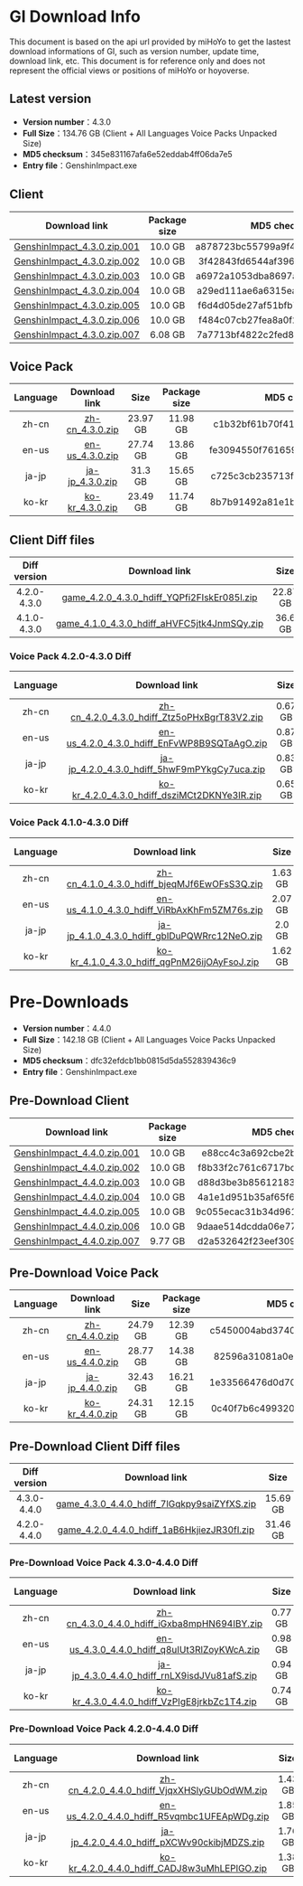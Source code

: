 # GI Download Info

This document is based on the api url provided by miHoYo to get the lastest download informations of GI, such as version number, update time, download link, etc. This document is for reference only and does not represent the official views or positions of miHoYo or hoyoverse.

## Latest version

- **Version number**：4.3.0
- **Full Size**：134.76 GB (Client + All Languages Voice Packs Unpacked Size)
- **MD5 checksum**：345e831167afa6e52eddab4ff06da7e5
- **Entry file**：GenshinImpact.exe

## Client

| Download link | Package size | MD5 checksum |
| :---: | :---: | :---: |
| [GenshinImpact_4.3.0.zip.001](https://autopatchhk.yuanshen.com/client_app/download/pc_zip/20231208190631_76nrKFC3l3HQt1yg/GenshinImpact_4.3.0.zip.001) | 10.0 GB | a878723bc55799a9f44d419ee92e65db |
| [GenshinImpact_4.3.0.zip.002](https://autopatchhk.yuanshen.com/client_app/download/pc_zip/20231208190631_76nrKFC3l3HQt1yg/GenshinImpact_4.3.0.zip.002) | 10.0 GB | 3f42843fd6544af39664f059a4bb8c86 |
| [GenshinImpact_4.3.0.zip.003](https://autopatchhk.yuanshen.com/client_app/download/pc_zip/20231208190631_76nrKFC3l3HQt1yg/GenshinImpact_4.3.0.zip.003) | 10.0 GB | a6972a1053dba8697a3f18a4b49a5d2b |
| [GenshinImpact_4.3.0.zip.004](https://autopatchhk.yuanshen.com/client_app/download/pc_zip/20231208190631_76nrKFC3l3HQt1yg/GenshinImpact_4.3.0.zip.004) | 10.0 GB | a29ed111ae6a6315ea1eae0f99e4a106 |
| [GenshinImpact_4.3.0.zip.005](https://autopatchhk.yuanshen.com/client_app/download/pc_zip/20231208190631_76nrKFC3l3HQt1yg/GenshinImpact_4.3.0.zip.005) | 10.0 GB | f6d4d05de27af51bfb7ce086538045ed |
| [GenshinImpact_4.3.0.zip.006](https://autopatchhk.yuanshen.com/client_app/download/pc_zip/20231208190631_76nrKFC3l3HQt1yg/GenshinImpact_4.3.0.zip.006) | 10.0 GB | f484c07cb27fea8a0f2c48dd95a50b71 |
| [GenshinImpact_4.3.0.zip.007](https://autopatchhk.yuanshen.com/client_app/download/pc_zip/20231208190631_76nrKFC3l3HQt1yg/GenshinImpact_4.3.0.zip.007) | 6.08 GB | 7a7713bf4822c2fed89332e5aa790290 |

## Voice Pack

| Language | Download link | Size | Package size | MD5 checksum |
| :---: | :---: | :---: | :---: | :---: |
| zh-cn | [zh-cn_4.3.0.zip](https://autopatchhk.yuanshen.com/client_app/download/pc_zip/20231208190631_76nrKFC3l3HQt1yg/Audio_Chinese_4.3.0.zip) | 23.97 GB | 11.98 GB | c1b32bf61b70f41d939c1afaf4bb6c06 |
| en-us | [en-us_4.3.0.zip](https://autopatchhk.yuanshen.com/client_app/download/pc_zip/20231208190631_76nrKFC3l3HQt1yg/Audio_English(US)_4.3.0.zip) | 27.74 GB | 13.86 GB | fe3094550f7616595483b99d3e34e870 |
| ja-jp | [ja-jp_4.3.0.zip](https://autopatchhk.yuanshen.com/client_app/download/pc_zip/20231208190631_76nrKFC3l3HQt1yg/Audio_Japanese_4.3.0.zip) | 31.3 GB | 15.65 GB | c725c3cb235713ffe95ee0e7b0849685 |
| ko-kr | [ko-kr_4.3.0.zip](https://autopatchhk.yuanshen.com/client_app/download/pc_zip/20231208190631_76nrKFC3l3HQt1yg/Audio_Korean_4.3.0.zip) | 23.49 GB | 11.74 GB | 8b7b91492a81e1b91930e5f960c1bf69 |

## Client Diff files

| Diff version | Download link | Size | Package size | MD5 checksum |
| :---: | :---: | :---: | :---: | :---: |
| 4.2.0-4.3.0 | [game_4.2.0_4.3.0_hdiff_YQPfi2FIskEr085l.zip](https://autopatchhk.yuanshen.com/client_app/update/hk4e_global/10/game_4.2.0_4.3.0_hdiff_YQPfi2FIskEr085l.zip) | 22.87 GB | 11.2 GB | 15E9358CDED433F9ADAF51026819B3EE |
| 4.1.0-4.3.0 | [game_4.1.0_4.3.0_hdiff_aHVFC5jtk4JnmSQy.zip](https://autopatchhk.yuanshen.com/client_app/update/hk4e_global/10/game_4.1.0_4.3.0_hdiff_aHVFC5jtk4JnmSQy.zip) | 36.6 GB | 18.06 GB | CDD90E29DCEE2E3B8691C0E24DCAFE41 |

### Voice Pack  4.2.0-4.3.0 Diff

| Language | Download link | Size | Package size | MD5 checksum |
| :---: | :---: | :---: | :---: | :---: |
| zh-cn | [zh-cn_4.2.0_4.3.0_hdiff_Ztz5oPHxBgrT83V2.zip](https://autopatchhk.yuanshen.com/client_app/update/hk4e_global/10/zh-cn_4.2.0_4.3.0_hdiff_Ztz5oPHxBgrT83V2.zip) | 0.67 GB | 0.31 GB | 69AB245728F2D962486DF0D911DDB9BD |
| en-us | [en-us_4.2.0_4.3.0_hdiff_EnFvWP8B9SQTaAgO.zip](https://autopatchhk.yuanshen.com/client_app/update/hk4e_global/10/en-us_4.2.0_4.3.0_hdiff_EnFvWP8B9SQTaAgO.zip) | 0.87 GB | 0.41 GB | AD292027BC24E6F6737EDA5E741607D1 |
| ja-jp | [ja-jp_4.2.0_4.3.0_hdiff_5hwF9mPYkgCy7uca.zip](https://autopatchhk.yuanshen.com/client_app/update/hk4e_global/10/ja-jp_4.2.0_4.3.0_hdiff_5hwF9mPYkgCy7uca.zip) | 0.83 GB | 0.38 GB | 10507F960EFB3BD21E7A104382082E64 |
| ko-kr | [ko-kr_4.2.0_4.3.0_hdiff_dsziMCt2DKNYe3IR.zip](https://autopatchhk.yuanshen.com/client_app/update/hk4e_global/10/ko-kr_4.2.0_4.3.0_hdiff_dsziMCt2DKNYe3IR.zip) | 0.65 GB | 0.3 GB | 301A330DA0C23B4634F9CC8A505D169D |

### Voice Pack  4.1.0-4.3.0 Diff

| Language | Download link | Size | Package size | MD5 checksum |
| :---: | :---: | :---: | :---: | :---: |
| zh-cn | [zh-cn_4.1.0_4.3.0_hdiff_bjeqMJf6EwOFsS3Q.zip](https://autopatchhk.yuanshen.com/client_app/update/hk4e_global/10/zh-cn_4.1.0_4.3.0_hdiff_bjeqMJf6EwOFsS3Q.zip) | 1.63 GB | 0.75 GB | 064A69DACB5BD172AC6F1E7220FD98D1 |
| en-us | [en-us_4.1.0_4.3.0_hdiff_ViRbAxKhFm5ZM76s.zip](https://autopatchhk.yuanshen.com/client_app/update/hk4e_global/10/en-us_4.1.0_4.3.0_hdiff_ViRbAxKhFm5ZM76s.zip) | 2.07 GB | 0.99 GB | FA69771FCE60439157493866863E7742 |
| ja-jp | [ja-jp_4.1.0_4.3.0_hdiff_gbIDuPQWRrc12NeO.zip](https://autopatchhk.yuanshen.com/client_app/update/hk4e_global/10/ja-jp_4.1.0_4.3.0_hdiff_gbIDuPQWRrc12NeO.zip) | 2.0 GB | 0.9 GB | FF2A2351D5351B435D3120B83EA9DDFE |
| ko-kr | [ko-kr_4.1.0_4.3.0_hdiff_qgPnM26ijOAyFsoJ.zip](https://autopatchhk.yuanshen.com/client_app/update/hk4e_global/10/ko-kr_4.1.0_4.3.0_hdiff_qgPnM26ijOAyFsoJ.zip) | 1.62 GB | 0.76 GB | 65F596FF107F540F9A386C96998A7094 |

# Pre-Downloads

- **Version number**：4.4.0
- **Full Size**：142.18 GB (Client + All Languages Voice Packs Unpacked Size)
- **MD5 checksum**：dfc32efdcb1bb0815d5da552839436c9
- **Entry file**：GenshinImpact.exe

## Pre-Download Client

| Download link | Package size | MD5 checksum |
| :---: | :---: | :---: |
| [GenshinImpact_4.4.0.zip.001](https://autopatchhk.yuanshen.com/client_app/download/pc_zip/20240119183743_YjHC1oBl0Hsgxkub/GenshinImpact_4.4.0.zip.001) | 10.0 GB | e88cc4c3a692cbe2bcc6bafdf1b6faa4 |
| [GenshinImpact_4.4.0.zip.002](https://autopatchhk.yuanshen.com/client_app/download/pc_zip/20240119183743_YjHC1oBl0Hsgxkub/GenshinImpact_4.4.0.zip.002) | 10.0 GB | f8b33f2c761c6717bc773314008a6ead |
| [GenshinImpact_4.4.0.zip.003](https://autopatchhk.yuanshen.com/client_app/download/pc_zip/20240119183743_YjHC1oBl0Hsgxkub/GenshinImpact_4.4.0.zip.003) | 10.0 GB | d88d3be3b856121836f66c1c7e3a5f15 |
| [GenshinImpact_4.4.0.zip.004](https://autopatchhk.yuanshen.com/client_app/download/pc_zip/20240119183743_YjHC1oBl0Hsgxkub/GenshinImpact_4.4.0.zip.004) | 10.0 GB | 4a1e1d951b35af65f6865d7b438893bc |
| [GenshinImpact_4.4.0.zip.005](https://autopatchhk.yuanshen.com/client_app/download/pc_zip/20240119183743_YjHC1oBl0Hsgxkub/GenshinImpact_4.4.0.zip.005) | 10.0 GB | 9c055ecac31b34d961758a6e97918698 |
| [GenshinImpact_4.4.0.zip.006](https://autopatchhk.yuanshen.com/client_app/download/pc_zip/20240119183743_YjHC1oBl0Hsgxkub/GenshinImpact_4.4.0.zip.006) | 10.0 GB | 9daae514dcdda06e777514c226addb60 |
| [GenshinImpact_4.4.0.zip.007](https://autopatchhk.yuanshen.com/client_app/download/pc_zip/20240119183743_YjHC1oBl0Hsgxkub/GenshinImpact_4.4.0.zip.007) | 9.77 GB | d2a532642f23eef30905319053da71ca |

## Pre-Download Voice Pack

| Language | Download link | Size | Package size | MD5 checksum |
| :---: | :---: | :---: | :---: | :---: |
| zh-cn | [zh-cn_4.4.0.zip](https://autopatchhk.yuanshen.com/client_app/download/pc_zip/20240119183743_YjHC1oBl0Hsgxkub/Audio_Chinese_4.4.0.zip) | 24.79 GB | 12.39 GB | c5450004abd3740e3d5590d98a80e008 |
| en-us | [en-us_4.4.0.zip](https://autopatchhk.yuanshen.com/client_app/download/pc_zip/20240119183743_YjHC1oBl0Hsgxkub/Audio_English(US)_4.4.0.zip) | 28.77 GB | 14.38 GB | 82596a31081a0eb3fce46bb0b1c2fa8c |
| ja-jp | [ja-jp_4.4.0.zip](https://autopatchhk.yuanshen.com/client_app/download/pc_zip/20240119183743_YjHC1oBl0Hsgxkub/Audio_Japanese_4.4.0.zip) | 32.43 GB | 16.21 GB | 1e33566476d0d7065612232024b5cabb |
| ko-kr | [ko-kr_4.4.0.zip](https://autopatchhk.yuanshen.com/client_app/download/pc_zip/20240119183743_YjHC1oBl0Hsgxkub/Audio_Korean_4.4.0.zip) | 24.31 GB | 12.15 GB | 0c40f7b6c49932006bc36291871dc6a5 |

## Pre-Download Client Diff files

| Diff version | Download link | Size | Package size | MD5 checksum |
| :---: | :---: | :---: | :---: | :---: |
| 4.3.0-4.4.0 | [game_4.3.0_4.4.0_hdiff_7lGqkpy9saiZYfXS.zip](https://autopatchhk.yuanshen.com/client_app/update/hk4e_global/10/game_4.3.0_4.4.0_hdiff_7lGqkpy9saiZYfXS.zip) | 15.69 GB | 7.61 GB | 7EC96297548F58E9FBE568C9CF5A24BE |
| 4.2.0-4.4.0 | [game_4.2.0_4.4.0_hdiff_1aB6HkjiezJR30fI.zip](https://autopatchhk.yuanshen.com/client_app/update/hk4e_global/10/game_4.2.0_4.4.0_hdiff_1aB6HkjiezJR30fI.zip) | 31.46 GB | 15.5 GB | 2F15D128C46FF89749DF10B59CC1FAC0 |

### Pre-Download Voice Pack  4.3.0-4.4.0 Diff

| Language | Download link | Size | Package size | MD5 checksum |
| :---: | :---: | :---: | :---: | :---: |
| zh-cn | [zh-cn_4.3.0_4.4.0_hdiff_iGxba8mpHN694IBY.zip](https://autopatchhk.yuanshen.com/client_app/update/hk4e_global/10/zh-cn_4.3.0_4.4.0_hdiff_iGxba8mpHN694IBY.zip) | 0.77 GB | 0.36 GB | 88071A288298732C35CA60254333FE59 |
| en-us | [en-us_4.3.0_4.4.0_hdiff_q8uIUt3RlZoyKWcA.zip](https://autopatchhk.yuanshen.com/client_app/update/hk4e_global/10/en-us_4.3.0_4.4.0_hdiff_q8uIUt3RlZoyKWcA.zip) | 0.98 GB | 0.46 GB | D0A08CE1BCC39916F46E5865F106AA8E |
| ja-jp | [ja-jp_4.3.0_4.4.0_hdiff_rnLX9isdJVu81afS.zip](https://autopatchhk.yuanshen.com/client_app/update/hk4e_global/10/ja-jp_4.3.0_4.4.0_hdiff_rnLX9isdJVu81afS.zip) | 0.94 GB | 0.43 GB | EA2A5429AE24F49984BD4F4EE2F0A80D |
| ko-kr | [ko-kr_4.3.0_4.4.0_hdiff_VzPIgE8jrkbZc1T4.zip](https://autopatchhk.yuanshen.com/client_app/update/hk4e_global/10/ko-kr_4.3.0_4.4.0_hdiff_VzPIgE8jrkbZc1T4.zip) | 0.74 GB | 0.34 GB | 5D1D91973E71236D13A9638FE5E1AC7A |

### Pre-Download Voice Pack  4.2.0-4.4.0 Diff

| Language | Download link | Size | Package size | MD5 checksum |
| :---: | :---: | :---: | :---: | :---: |
| zh-cn | [zh-cn_4.2.0_4.4.0_hdiff_VjqxXHSlyGUbOdWM.zip](https://autopatchhk.yuanshen.com/client_app/update/hk4e_global/10/zh-cn_4.2.0_4.4.0_hdiff_VjqxXHSlyGUbOdWM.zip) | 1.43 GB | 0.67 GB | E1E9C06038D91E6FC2CBE10D8B51F718 |
| en-us | [en-us_4.2.0_4.4.0_hdiff_R5vqmbc1UFEApWDg.zip](https://autopatchhk.yuanshen.com/client_app/update/hk4e_global/10/en-us_4.2.0_4.4.0_hdiff_R5vqmbc1UFEApWDg.zip) | 1.85 GB | 0.88 GB | 8C6597A37FC5282BBE4F9CF897460397 |
| ja-jp | [ja-jp_4.2.0_4.4.0_hdiff_pXCWv90ckibjMDZS.zip](https://autopatchhk.yuanshen.com/client_app/update/hk4e_global/10/ja-jp_4.2.0_4.4.0_hdiff_pXCWv90ckibjMDZS.zip) | 1.76 GB | 0.81 GB | C46F853D18F676B522C4AFE2965222D8 |
| ko-kr | [ko-kr_4.2.0_4.4.0_hdiff_CADJ8w3uMhLEPlGO.zip](https://autopatchhk.yuanshen.com/client_app/update/hk4e_global/10/ko-kr_4.2.0_4.4.0_hdiff_CADJ8w3uMhLEPlGO.zip) | 1.38 GB | 0.65 GB | 54022B9FB8FDF6EB16B65A52106DEC12 |

